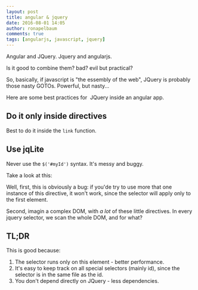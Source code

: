 ```yaml
---
layout: post
title: angular & jquery
date: 2016-08-01 14:05
author: ronapelbaum
comments: true
tags: [angularjs, javascript, jquery]
---
```

Angular and JQuery. Jquery and angularjs.

Is it good to combine them? bad? evil but practical?

So, basically, if javascript is "the essembly of the web", JQuery is probably those nasty GOTOs. Powerful, but nasty...

Here are some best practices for  JQuery inside an angular app.
<!--more-->
<h2>Do it only inside directives</h2>
Best to do it inside the <code>link</code> function.
<h2>Use jqLite</h2>
Never use the <code>$('#myId')</code> syntax. It's messy and buggy.

Take a look at this:

<script src="https://gist.github.com/ronapelbaum/5da7135fe9846996a9e801fd716bfb6b.js"></script> 

Well, first, this is obviously a bug: if you'de try to use more that one instance of this directive, it won't work, since the selector will apply only to the first element.

Second, imagin a complex DOM, with <em>a lot</em> of these little directives. In every jquery selector, we scan the whole DOM, and for what?
<h2>TL;DR</h2>
<script src="https://gist.github.com/ronapelbaum/a7c4bb0abb7ea505e26adda78270190a.js"></script> 

This is good because:
<ol>
	<li>The selector runs only on this element - better performance.</li>
	<li>It's easy to keep track on all special selectors (mainly id), since the selector is in the same file as the id.</li>
	<li>You don't depend directly on JQuery - less dependencies.</li>
</ol>
